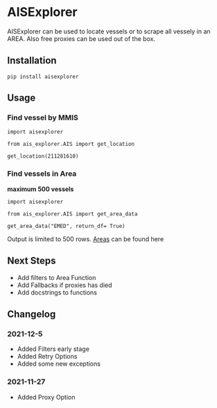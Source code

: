 # AISExplorer
AISExplorer can be used to locate vessels or to scrape all vessely in an AREA. 
Also free proxies can be used out of the box.

## Installation

```
pip install aisexplorer
```

## Usage

### Find vessel by MMIS

```
import aisexplorer

from ais_explorer.AIS import get_location

get_location(211281610)
```

### Find vessels in Area

**maximum 500 vessels**

```
import aisexplorer

from ais_explorer.AIS import get_area_data

get_area_data("EMED", return_df= True)
```
Output is limited to 500 rows.
[Areas](https://help.marinetraffic.com/hc/en-us/articles/214556408-Areas-of-the-World-How-does-MarineTraffic-segment-them-) can be found here

## Next Steps

- Add filters to Area Function
- Add Fallbacks if proxies has died
- Add docstrings to functions

## Changelog

### 2021-12-5

- Added Filters early stage
- Added Retry Options
- Added some new exceptions

### 2021-11-27

- Added Proxy Option






